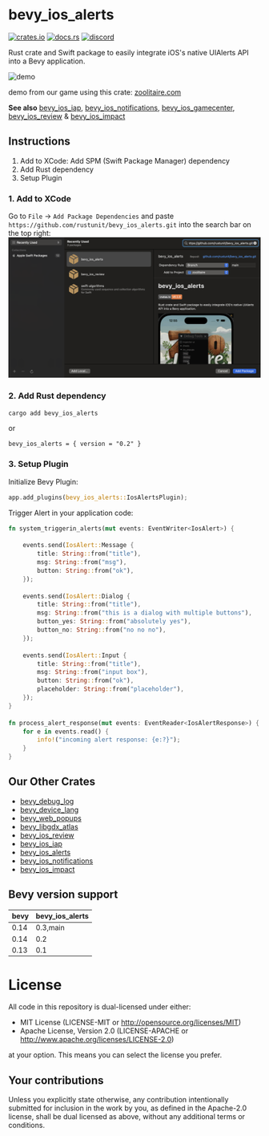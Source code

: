 # bevy_ios_alerts

[![crates.io][sh_crates]][lk_crates]
[![docs.rs][sh_docs]][lk_docs]
[![discord][sh_discord]][lk_discord]

[sh_crates]: https://img.shields.io/crates/v/bevy_ios_alerts.svg
[lk_crates]: https://crates.io/crates/bevy_ios_alerts
[sh_docs]: https://img.shields.io/docsrs/bevy_ios_alerts
[lk_docs]: https://docs.rs/bevy_ios_alerts/latest/bevy_ios_alerts/
[sh_discord]: https://img.shields.io/discord/1176858176897953872?label=discord&color=5561E6
[lk_discord]: https://discord.gg/rQNeEnMhus

Rust crate and Swift package to easily integrate iOS's native UIAlerts API into a Bevy application.

![demo](./assets/demo.gif)

demo from our game using this crate: [zoolitaire.com](https://zoolitaire.com)

**See also** [bevy_ios_iap](https://github.com/rustunit/bevy_ios_iap), [bevy_ios_notifications](https://github.com/rustunit/bevy_ios_notifications), [bevy_ios_gamecenter](https://github.com/rustunit/bevy_ios_gamecenter), [bevy_ios_review](https://github.com/rustunit/bevy_ios_review) & [bevy_ios_impact](https://github.com/rustunit/bevy_ios_impact)

## Instructions

1. Add to XCode: Add SPM (Swift Package Manager) dependency
2. Add Rust dependency
3. Setup Plugin

### 1. Add to XCode

Go to `File` -> `Add Package Dependencies` and paste `https://github.com/rustunit/bevy_ios_alerts.git` into the search bar on the top right:
![xcode](./assets/xcode-spm.png)

### 2. Add Rust dependency

```
cargo add bevy_ios_alerts
``` 

or 

```
bevy_ios_alerts = { version = "0.2" }
```

### 3. Setup Plugin

Initialize Bevy Plugin:

```rust
app.add_plugins(bevy_ios_alerts::IosAlertsPlugin);
```

Trigger Alert in your application code:

```rust
fn system_triggerin_alerts(mut events: EventWriter<IosAlert>) {
     
    events.send(IosAlert::Message {
        title: String::from("title"),
        msg: String::from("msg"),
        button: String::from("ok"),
    });
     
    events.send(IosAlert::Dialog {
        title: String::from("title"),
        msg: String::from("this is a dialog with multiple buttons"),
        button_yes: String::from("absolutely yes"),
        button_no: String::from("no no no"),
    });
                    
    events.send(IosAlert::Input {
        title: String::from("title"),
        msg: String::from("input box"),
        button: String::from("ok"),
        placeholder: String::from("placeholder"),
    });
}

fn process_alert_response(mut events: EventReader<IosAlertResponse>) {
    for e in events.read() {
        info!("incoming alert response: {e:?}");
    }
}
```

## Our Other Crates

- [bevy_debug_log](https://github.com/rustunit/bevy_debug_log)
- [bevy_device_lang](https://github.com/rustunit/bevy_device_lang)
- [bevy_web_popups](https://github.com/rustunit/bevy_web_popups)
- [bevy_libgdx_atlas](https://github.com/rustunit/bevy_libgdx_atlas)
- [bevy_ios_review](https://github.com/rustunit/bevy_ios_review)
- [bevy_ios_iap](https://github.com/rustunit/bevy_ios_iap)
- [bevy_ios_alerts](https://github.com/rustunit/bevy_ios_alerts)
- [bevy_ios_notifications](https://github.com/rustunit/bevy_ios_notifications)
- [bevy_ios_impact](https://github.com/rustunit/bevy_ios_impact)

## Bevy version support

|bevy|bevy\_ios\_alerts|
|----|---|
|0.14|0.3,main|
|0.14|0.2|
|0.13|0.1|

# License

All code in this repository is dual-licensed under either:

- MIT License (LICENSE-MIT or http://opensource.org/licenses/MIT)
- Apache License, Version 2.0 (LICENSE-APACHE or http://www.apache.org/licenses/LICENSE-2.0)

at your option. This means you can select the license you prefer.

## Your contributions
Unless you explicitly state otherwise, any contribution intentionally submitted for inclusion in the work by you, as defined in the Apache-2.0 license, shall be dual licensed as above, without any additional terms or conditions.
